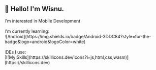 <h2>👋 Hello! I'm Wisnu.</h2>
I'm interested in Mobile Development
<br><br>
I'm currently learning:<br>
<!---![Kotlin](https://img.shields.io/badge/kotlin-%237F52FF.svg?style=for-the-badge&logo=kotlin&logoColor=white)--->
![Android](https://img.shields.io/badge/Android-3DDC84?style=for-the-badge&logo=android&logoColor=white)
<br><br>
IDEs I use:<br>
[![My Skills](https://skillicons.dev/icons?i=js,html,css,wasm)](https://skillicons.dev)
<!--- - 💞️ I’m looking to collaborate on ...
- 📫 How to reach me ...
- ⚡ Fun fact: ... --->

<!---
Wisnuuh/Wisnuuh is a ✨ special ✨ repository because its `README.md` (this file) appears on your GitHub profile.
You can click the Preview link to take a look at your changes.
--->
